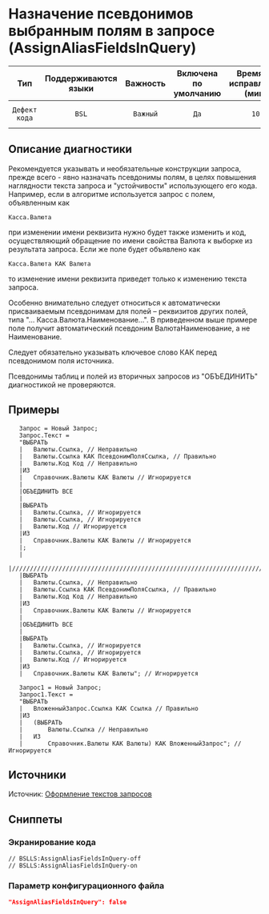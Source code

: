 # Назначение псевдонимов выбранным полям в запросе (AssignAliasFieldsInQuery)

 Тип | Поддерживаются<br>языки | Важность | Включена<br>по умолчанию | Время на<br>исправление (мин) | Тэги 
 :-: | :-: | :-: | :-: | :-: | :-: 
 `Дефект кода` | `BSL` | `Важный` | `Да` | `10` | `standard`<br>`sql`<br>`badpractice` 

<!-- Блоки выше заполняются автоматически, не трогать -->
## Описание диагностики
<!-- Описание диагностики заполняется вручную. Необходимо понятным языком описать смысл и схему работу -->

Рекомендуется указывать и необязательные конструкции запроса, прежде всего - явно назначать псевдонимы полям, в целях повышения наглядности текста запроса и "устойчивости" использующего его кода. Например, если в алгоритме используется запрос с полем, объявленным как

```bsl
Касса.Валюта
```
при изменении имени реквизита нужно будет также изменить и код, осуществляющий обращение по имени свойства Валюта к выборке из результата запроса. Если же поле будет объявлено как
```bsl
Касса.Валюта КАК Валюта
```
то изменение имени реквизита приведет только к изменению текста запроса.

Особенно внимательно следует относиться к автоматически присваиваемым псевдонимам для полей – реквизитов других полей, типа "... Касса.Валюта.Наименование...". В приведенном выше примере поле получит автоматический псевдоним ВалютаНаименование, а не Наименование.

Следует обязательно указывать ключевое слово КАК перед псевдонимом поля источника.

Псевдонимы таблиц и полей из вторичных запросов из "ОБЪЕДИНИТЬ" диагностикой не проверяются. 

## Примеры
<!-- В данном разделе приводятся примеры, на которые диагностика срабатывает, а также можно привести пример, как можно исправить ситуацию -->
 ```bsl   
    Запрос = Новый Запрос;
    Запрос.Текст =
    "ВЫБРАТЬ
    |	Валюты.Ссылка, // Неправильно
    |	Валюты.Ссылка КАК ПсевдонимПоляСсылка, // Правильно
    |	Валюты.Код Код // Неправильно
    |ИЗ
    |	Справочник.Валюты КАК Валюты // Игнорируется
    |
    |ОБЪЕДИНИТЬ ВСЕ
    |
    |ВЫБРАТЬ
    |	Валюты.Ссылка, // Игнорируется
    |	Валюты.Ссылка, // Игнорируется
    |	Валюты.Код // Игнорируется
    |ИЗ
    |	Справочник.Валюты КАК Валюты // Игнорируется
    |;
    |
    |////////////////////////////////////////////////////////////////////////////////
    |ВЫБРАТЬ
    |	Валюты.Ссылка, // Неправильно
    |	Валюты.Ссылка КАК ПсевдонимПоляСсылка, // Правильно
    |	Валюты.Код Код // Неправильно
    |ИЗ
    |	Справочник.Валюты КАК Валюты // Игнорируется
    |
    |ОБЪЕДИНИТЬ ВСЕ
    |
    |ВЫБРАТЬ
    |	Валюты.Ссылка, // Игнорируется
    |	Валюты.Ссылка, // Игнорируется
    |	Валюты.Код // Игнорируется
    |ИЗ
    |	Справочник.Валюты КАК Валюты"; // Игнорируется
    
    Запрос1 = Новый Запрос;
    Запрос1.Текст =
    "ВЫБРАТЬ
    |	ВложенныйЗапрос.Ссылка КАК Ссылка // Правильно
    |ИЗ
    |	(ВЫБРАТЬ
    |		Валюты.Ссылка // Неправильно
    |	ИЗ
    |		Справочник.Валюты КАК Валюты) КАК ВложенныйЗапрос"; // Игнорируется 
  ```
## Источники
<!-- Необходимо указывать ссылки на все источники, из которых почерпнута информация для создания диагностики -->
Источник: [Оформление текстов запросов](https://its.1c.ru/db/v8std#content:437:hdoc)
<!-- Примеры источников

* Источник: [Стандарт: Тексты модулей](https://its.1c.ru/db/v8std#content:456:hdoc)
* Полезная информация: [Отказ от использования модальных окон](https://its.1c.ru/db/metod8dev#content:5272:hdoc)
* Источник: [Cognitive complexity, ver. 1.4](https://www.sonarsource.com/docs/CognitiveComplexity.pdf) -->

## Сниппеты

<!-- Блоки ниже заполняются автоматически, не трогать -->
### Экранирование кода

```bsl
// BSLLS:AssignAliasFieldsInQuery-off
// BSLLS:AssignAliasFieldsInQuery-on
```

### Параметр конфигурационного файла

```json
"AssignAliasFieldsInQuery": false
```
